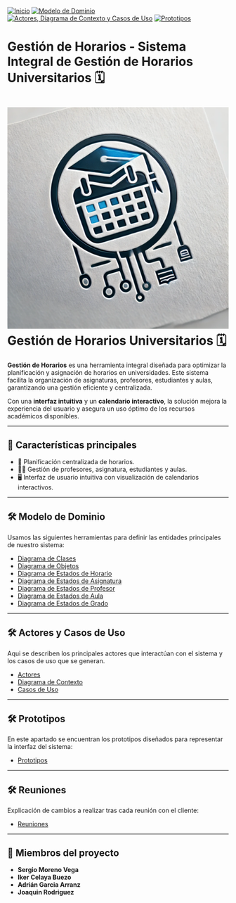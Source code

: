 [![Inicio](https://img.shields.io/badge/Inicio-blue?style=for-the-badge)](https://github.com/srgiom/24-25-IdSw1-SDR/tree/main)
[![Modelo de Dominio](https://img.shields.io/badge/Modelo%20de%20Dominio-blue?style=for-the-badge)](https://github.com/srgiom/24-25-IdSw1-SDR/tree/main/modeloDelDominio)
[![Actores, Diagrama de Contexto y Casos de Uso](https://img.shields.io/badge/Casos%20de%20Uso-blue?style=for-the-badge)](https://github.com/srgiom/24-25-IdSw1-SDR/tree/main/casosDeUso)
[![Prototipos](https://img.shields.io/badge/Prototipos-blue?style=for-the-badge)](https://github.com/srgiom/24-25-IdSw1-SDR/tree/main/prototipos)

# Gestión de Horarios - Sistema Integral de Gestión de Horarios Universitarios 🗓️

# ![Gestión de Horarios](logo.png) Gestión de Horarios Universitarios 🗓️

**Gestión de Horarios** es una herramienta integral diseñada para optimizar la planificación y asignación de horarios en universidades. Este sistema facilita la organización de asignaturas, profesores, estudiantes y aulas, garantizando una gestión eficiente y centralizada.  

Con una **interfaz intuitiva** y un **calendario interactivo**, la solución mejora la experiencia del usuario y asegura un uso óptimo de los recursos académicos disponibles.

---

## 🚀 **Características principales**
- 📅 Planificación centralizada de horarios.
- 👩‍🏫 Gestión de profesores, asignatura, estudiantes y aulas.
- 🖥️ Interfaz de usuario intuitiva con visualización de calendarios interactivos.

---

## 🛠️ **Modelo de Dominio**
Usamos las siguientes herramientas para definir las entidades principales de nuestro sistema:
- [Diagrama de Clases](/modeloDelDominio/imagenes/DiagramaDeClases.svg)
- [Diagrama de Objetos](/modeloDelDominio/imagenes/DiagramaDeObjetos.svg)
- [Diagrama de Estados de Horario](/modeloDelDominio/imagenes/diagramaEstadosHorario.png)  
- [Diagrama de Estados de Asignatura](/modeloDelDominio/imagenes/diagramaEstadosAsignatura.png)
- [Diagrama de Estados de Profesor](/modeloDelDominio/imagenes/diagramaEstadosProfesor.png)
- [Diagrama de Estados de Aula](/modeloDelDominio/imagenes/diagramaEstadosAula.png)
- [Diagrama de Estados de Grado](/modeloDelDominio/imagenes/diagramaEstadosGrado.png)  

---
## 🛠️ **Actores y Casos de Uso**
Aqui se describen los principales actores que interactúan con el sistema y los casos de uso que se generan.
- [Actores](/casosDeUso/actores/actores.png)
- [Diagrama de Contexto](/casosDeUso/diagramaDeContexto/DiagramaDeContexto.svg)
- [Casos de Uso](/casosDeUso/imagenes)
---
## 🛠️ **Prototipos**
En este apartado se encuentran los prototipos diseñados para representar la interfaz del sistema:
- [Prototipos](https://github.com/srgiom/24-25-IdSw1-SDR/tree/main/prototipos)

---
## 🛠️ **Reuniones**
Explicación de cambios a realizar tras cada reunión con el cliente:
- [Reuniones](https://github.com/srgiom/24-25-IdSw1-SDR/tree/main/reuniones)
---
## 👥 **Miembros del proyecto**
- **Sergio Moreno Vega**
- **Iker Celaya Buezo**
- **Adrián Garcia Arranz**
- **Joaquin Rodriguez**
